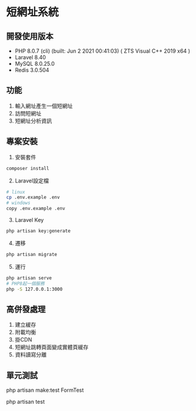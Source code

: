 # 短網址系統

## 開發使用版本
+ PHP 8.0.7 (cli) (built: Jun  2 2021 00:41:03) ( ZTS Visual C++ 2019 x64 )
+ Laravel 8.40
+ MySQL 8.0.25.0
+ Redis 3.0.504

## 功能
1. 輸入網址產生一個短網址
2. 訪問短網址
3. 短網址分析資訊

## 專案安裝
1. 安裝套件
```bash
composer install
```
2. Laravel設定檔
```bash
# linux
cp .env.example .env
# windows
copy .env.example .env
```
3. Laravel Key
```bash
php artisan key:generate
```
4. 遷移
```bash
php artisan migrate
```
5. 運行
```bash
php artisan serve
# PHP8起一個服務
php -S 127.0.0.1:3000
```

## 高併發處理
1. 建立緩存
2. 附載均衡
3. 掛CDN
4. 短網址跳轉頁面變成實體頁緩存
5. 資料讀寫分離

## 單元測試
php artisan make:test FormTest

php artisan test
